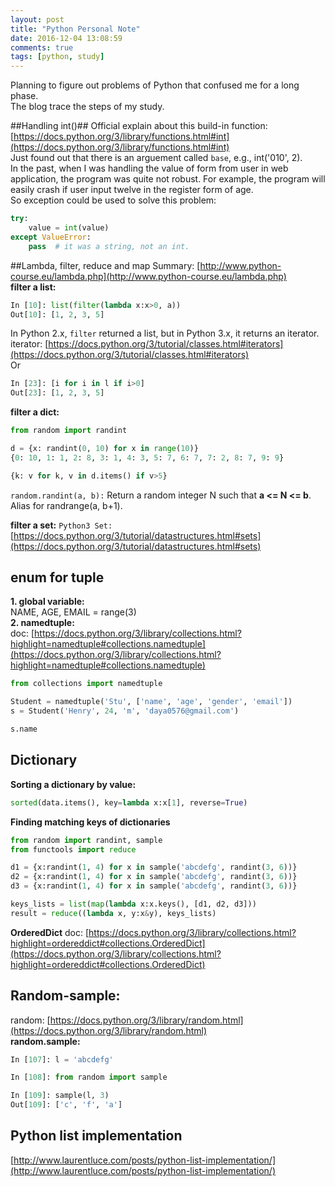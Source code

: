 ```yaml
---
layout: post
title: "Python Personal Note"
date: 2016-12-04 13:08:59
comments: true
tags: [python, study]
---
```


Planning to figure out problems of Python that confused me for a long phase.      
The blog trace the steps of my study.    

<!--more-->
  


##Handling int()##
Official explain about this build-in function: [https://docs.python.org/3/library/functions.html#int](https://docs.python.org/3/library/functions.html#int)     
Just found out that there is an arguement called `base`,  e.g., int('010', 2).       
In the past, when I was handling the value of form from user in web application, the program was quite not robust. For example, the program will easily crash if user input twelve in the register form of age.      
So exception could be used to solve this problem:     
```python
try:
    value = int(value)
except ValueError:
    pass  # it was a string, not an int.

```


##Lambda, filter, reduce and map
Summary: [http://www.python-course.eu/lambda.php](http://www.python-course.eu/lambda.php)     
**filter a list:**
```python
In [10]: list(filter(lambda x:x>0, a))
Out[10]: [1, 2, 3, 5]
```
In Python 2.x, `filter` returned a list, but in Python 3.x, it returns an iterator.      
iterator: [https://docs.python.org/3/tutorial/classes.html#iterators](https://docs.python.org/3/tutorial/classes.html#iterators)     
Or     
```python
In [23]: [i for i in l if i>0]
Out[23]: [1, 2, 3, 5]
```

**filter a dict:**
```python
from random import randint

d = {x: randint(0, 10) for x in range(10)}
{0: 10, 1: 1, 2: 8, 3: 1, 4: 3, 5: 7, 6: 7, 7: 2, 8: 7, 9: 9}

{k: v for k, v in d.items() if v>5}
```
`random.randint(a, b):` Return a random integer N such that **a <= N <= b**. Alias for randrange(a, b+1).      

**filter a set:**
`Python3 Set: `[https://docs.python.org/3/tutorial/datastructures.html#sets](https://docs.python.org/3/tutorial/datastructures.html#sets)     


## enum for tuple
**1. global variable:**    
NAME, AGE, EMAIL = range(3)     
**2. namedtuple:**      
doc: [https://docs.python.org/3/library/collections.html?highlight=namedtuple#collections.namedtuple](https://docs.python.org/3/library/collections.html?highlight=namedtuple#collections.namedtuple)    
```python
from collections import namedtuple

Student = namedtuple('Stu', ['name', 'age', 'gender', 'email'])
s = Student('Henry', 24, 'm', 'daya0576@gmail.com')

s.name
```

## Dictionary
**Sorting a dictionary by value:**    
```python
sorted(data.items(), key=lambda x:x[1], reverse=True)
```
**Finding matching keys of dictionaries**    
```python
from random import randint, sample
from functools import reduce

d1 = {x:randint(1, 4) for x in sample('abcdefg', randint(3, 6))}
d2 = {x:randint(1, 4) for x in sample('abcdefg', randint(3, 6))}
d3 = {x:randint(1, 4) for x in sample('abcdefg', randint(3, 6))}

keys_lists = list(map(lambda x:x.keys(), [d1, d2, d3]))
result = reduce((lambda x, y:x&y), keys_lists)
```
**OrderedDict**
doc: [https://docs.python.org/3/library/collections.html?highlight=ordereddict#collections.OrderedDict](https://docs.python.org/3/library/collections.html?highlight=ordereddict#collections.OrderedDict)    


## Random-sample:
random: [https://docs.python.org/3/library/random.html](https://docs.python.org/3/library/random.html)      
**random.sample:**   
```python
In [107]: l = 'abcdefg'

In [108]: from random import sample

In [109]: sample(l, 3)
Out[109]: ['c', 'f', 'a']
```


## Python list implementation
[http://www.laurentluce.com/posts/python-list-implementation/](http://www.laurentluce.com/posts/python-list-implementation/)   
